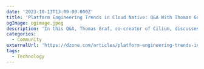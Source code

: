 ```yaml
---
date: '2023-10-13T13:09:00.000Z'
title: 'Platform Engineering Trends in Cloud Native: Q&A With Thomas Graf'
ogImage: ogimage.jpeg
description: 'In this Q&A, Thomas Graf, co-creator of Cilium, discusses the influence of Kubernetes, cloud-native tech, and microservices on modern app development. He elaborates on how abstractions, facilitated by technologies like eBPF and Cilium, hasten development while bolstering security and reliability'
categories:
  - Community
externalUrl: 'https://dzone.com/articles/platform-engineering-trends-in-cloud-native-qampa/'
tags:
  - Technology
---
```

